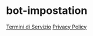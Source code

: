 # bot-impostation

[Termini di Servizio](https://github.com/MonkeyMoon104/bot-impostation/blob/main/terms-of-service)
[Privacy Policy](https://github.com/MonkeyMoon104/bot-impostation/blob/main/privacy%20policy)
